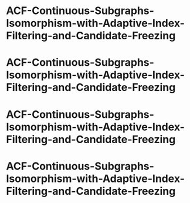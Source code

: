 # ACF-Continuous-Subgraphs-Isomorphism-with-Adaptive-Index-Filtering-and-Candidate-Freezing
# ACF-Continuous-Subgraphs-Isomorphism-with-Adaptive-Index-Filtering-and-Candidate-Freezing
# ACF-Continuous-Subgraphs-Isomorphism-with-Adaptive-Index-Filtering-and-Candidate-Freezing
# ACF-Continuous-Subgraphs-Isomorphism-with-Adaptive-Index-Filtering-and-Candidate-Freezing
